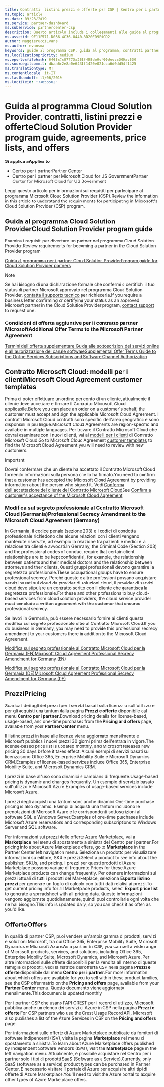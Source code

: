 ```yaml
---
title: Contratti, listini prezzi e offerte per CSP | Centro per i partner
ms.topic: article
ms.date: 09/23/2019
ms.service: partner-dashboard
ms.subservice: partnercenter-csp
description: Questo articolo include i collegamenti alle guide al programma Cloud Solution Provider, ai contratti per i partner, ai contratti per i clienti, ai listini prezzi e alle offerte.
ms.assetid: 9F11F571-D036-4C36-8440-8D20ED9F0CD2
author: MaggiePucciEvans
ms.author: evansma
keywords: guide al programma CSP, guida al programma, contratti partner, contratto cliente, listini prezzi, offerte
ms.localizationpriority: medium
ms.openlocfilehash: 6463c7c87773a281f455de9ef00deecc300ac830
ms.sourcegitcommit: dbaa6c2e8a0e6431f1420e024cca6d0dd54f1425
ms.translationtype: MT
ms.contentlocale: it-IT
ms.lasthandoff: 11/06/2019
ms.locfileid: "73653562"
---
```

# <a name="cloud-solution-provider-program-guide-agreements-price-lists-and-offers"></a><span data-ttu-id="7de05-104">Guida al programma Cloud Solution Provider, contratti, listini prezzi e offerte</span><span class="sxs-lookup"><span data-stu-id="7de05-104">Cloud Solution Provider program guide, agreements, price lists, and offers</span></span>

<span data-ttu-id="7de05-105">**Si applica a**</span><span class="sxs-lookup"><span data-stu-id="7de05-105">**Applies to**</span></span>

-  <span data-ttu-id="7de05-106">Centro per i partner</span><span class="sxs-lookup"><span data-stu-id="7de05-106">Partner Center</span></span>
-  <span data-ttu-id="7de05-107">Centro per i partner per Microsoft Cloud for US Government</span><span class="sxs-lookup"><span data-stu-id="7de05-107">Partner Center for Microsoft Cloud for US Government</span></span>


<span data-ttu-id="7de05-108">Leggi questo articolo per informazioni sui requisiti per partecipare al programma Microsoft Cloud Solution Provider (CSP).</span><span class="sxs-lookup"><span data-stu-id="7de05-108">Review the information in this article to understand the requirements for participating in Microsoft's Cloud Solution Provider (CSP) program.</span></span>

## <a name="cloud-solution-provider-program-guide"></a><span data-ttu-id="7de05-109">Guida al programma Cloud Solution Provider</span><span class="sxs-lookup"><span data-stu-id="7de05-109">Cloud Solution Provider program guide</span></span>

<span data-ttu-id="7de05-110">Esamina i requisiti per diventare un partner nel programma Cloud Solution Provider.</span><span class="sxs-lookup"><span data-stu-id="7de05-110">Review requirements for becoming a partner in the Cloud Solution Provider program.</span></span>

[<span data-ttu-id="7de05-111">Guida al programma per i partner Cloud Solution Provider</span><span class="sxs-lookup"><span data-stu-id="7de05-111">Program guide for Cloud Solution Provider partners</span></span>](https://go.microsoft.com/fwlink/p/?LinkId=617100)

>[!Note]
><span data-ttu-id="7de05-112">Se hai bisogno di una dichiarazione formale che confermi o certifichi il tuo status di partner Microsoft approvato nel programma Cloud Solution Provider, [contatta il supporto tecnico](https://partner.microsoft.com/pcv/servicerequests/create) per richiederla.</span><span class="sxs-lookup"><span data-stu-id="7de05-112">If you require a business letter confirming or certifying your status as an approved Microsoft partner in the Cloud Solution Provider program, [contact support](https://partner.microsoft.com/pcv/servicerequests/create) to request one.</span></span>

### <a name="additional-offer-terms-to-the-microsoft-partner-agreement"></a><span data-ttu-id="7de05-113">Condizioni di offerta aggiuntive per il contratto partner Microsoft</span><span class="sxs-lookup"><span data-stu-id="7de05-113">Additional Offer Terms to the Microsoft Partner Agreement</span></span>

[<span data-ttu-id="7de05-114">Termini dell'offerta supplementare Guida alle sottoscrizioni dei servizi online e all'autorizzazione del canale software</span><span class="sxs-lookup"><span data-stu-id="7de05-114">Supplemental Offer Terms Guide to the Online Services Subscriptions and Software Channel Authorization</span></span>](https://query.prod.cms.rt.microsoft.com/cms/api/am/binary/RE3NOo7)

## <a name="microsoft-cloud-agreement-customer-templates"></a><span data-ttu-id="7de05-115">Contratto Microsoft Cloud: modelli per i clienti</span><span class="sxs-lookup"><span data-stu-id="7de05-115">Microsoft Cloud Agreement customer templates</span></span>

<span data-ttu-id="7de05-116">Prima di poter effettuare un ordine per conto di un cliente, attualmente il cliente deve accettare e firmare il Contratto Microsoft Cloud applicabile.</span><span class="sxs-lookup"><span data-stu-id="7de05-116">Before you can place an order on a customer's behalf, the customer must accept and sign the applicable Microsoft Cloud Agreement.</span></span> <span data-ttu-id="7de05-117">I contratti Microsoft Cloud contratti sono specifici dell'area geografica e sono disponibili in più lingue.</span><span class="sxs-lookup"><span data-stu-id="7de05-117">Microsoft Cloud Agreements are region-specific and available in multiple languages.</span></span> <span data-ttu-id="7de05-118">Per trovare il Contratto Microsoft Cloud che dovrai esaminare con i nuovi clienti, vai ai [modelli per i clienti](agreements.md) di Contratto Microsoft Cloud.</span><span class="sxs-lookup"><span data-stu-id="7de05-118">Go to Microsoft Cloud Agreement [customer templates](agreements.md) to find the Microsoft Cloud Agreement you will need to review with new customers.</span></span>

>[!IMPORTANT]
><span data-ttu-id="7de05-119">Dovrai confermare che un cliente ha accettato il Contratto Microsoft Cloud fornendo informazioni sulla persona che lo ha firmato.</span><span class="sxs-lookup"><span data-stu-id="7de05-119">You need to confirm that a customer has accepted the Microsoft Cloud Agreement by providing information about the person who signed it.</span></span> <span data-ttu-id="7de05-120">Vedi [Conferma dell'accettazione del cliente del Contratto Microsoft Cloud](confirm-consent.md)</span><span class="sxs-lookup"><span data-stu-id="7de05-120">See [Confirm a customer's acceptance of the Microsoft Cloud Agreement](confirm-consent.md)</span></span> 

### <a name="professional-secrecy-amendment-to-the-microsoft-cloud-agreement-germany"></a><span data-ttu-id="7de05-121">Modifica sul segreto professionale al Contratto Microsoft Cloud (Germania)</span><span class="sxs-lookup"><span data-stu-id="7de05-121">Professional Secrecy Amendment to the Microsoft Cloud Agreement (Germany)</span></span>

<span data-ttu-id="7de05-122">In Germania, il codice penale (sezione 203) e i codici di condotta professionale richiedono che alcune relazioni con i clienti vengano mantenute riservate, ad esempio la relazione tra pazienti e medici e la relazione tra clienti e avvocati.</span><span class="sxs-lookup"><span data-stu-id="7de05-122">In Germany, the Criminal Code (Section 203) and the professional codes of conduct require that certain client relationships are to be kept confidential, for example, the relationship between patients and their medical doctors and the relationship between attorneys and their clients.</span></span> <span data-ttu-id="7de05-123">Questi gruppi professionali devono garantire la segretezza professionale.</span><span class="sxs-lookup"><span data-stu-id="7de05-123">These occupational groups have to ensure professional secrecy.</span></span> <span data-ttu-id="7de05-124">Perché queste e altre professioni possano acquistare servizi basati sul cloud da provider di soluzioni cloud, il provider di servizi cloud deve stipulare un contratto scritto con il cliente che garantisca la segretezza professionale.</span><span class="sxs-lookup"><span data-stu-id="7de05-124">For these and other professions to buy cloud-based services from cloud solution providers, the cloud service provider must conclude a written agreement with the customer that ensures professional secrecy.</span></span>

<span data-ttu-id="7de05-125">Se lavori in Germania, può essere necessario fornire ai clienti questa modifica sul segreto professionale oltre al Contratto Microsoft Cloud.</span><span class="sxs-lookup"><span data-stu-id="7de05-125">If you do business in Germany, you may need to provide this professional secrecy amendment to your customers there in addition to the Microsoft Cloud Agreement.</span></span>

[<span data-ttu-id="7de05-126">Modifica sul segreto professionale al Contratto Microsoft Cloud per la Germania (EN)</span><span class="sxs-lookup"><span data-stu-id="7de05-126">Microsoft Cloud Agreement Professional Secrecy Amendment for Germany (EN)</span></span>](https://go.microsoft.com/fwlink/?linkid=2030827&clcid=0x409)

[<span data-ttu-id="7de05-127">Modifica sul segreto professionale al Contratto Microsoft Cloud per la Germania (DE)</span><span class="sxs-lookup"><span data-stu-id="7de05-127">Microsoft Cloud Agreement Professional Secrecy Amendment for Germany (DE)</span></span>](https://go.microsoft.com/fwlink/?linkid=2030827&clcid=0x407)

## <a name="pricing"></a><span data-ttu-id="7de05-128">Prezzi</span><span class="sxs-lookup"><span data-stu-id="7de05-128">Pricing</span></span>

<span data-ttu-id="7de05-129">Scarica i dettagli dei prezzi per i servizi basati sulla licenza o sull'utilizzo e per gli acquisti una tantum dalla pagina **Prezzi e offerte** disponibile dal menu **Centro per i partner**.</span><span class="sxs-lookup"><span data-stu-id="7de05-129">Download pricing details for license-based, usage-based, and one-time purchases from the **Pricing and offers** page, available from your **Partner Center** menu.</span></span>

<span data-ttu-id="7de05-130">Il listino prezzi in base alle licenze viene aggiornato mensilmente e Microsoft pubblica i nuovi prezzi 30 giorni prima dell'entrata in vigore.</span><span class="sxs-lookup"><span data-stu-id="7de05-130">The license-based price list is updated monthly, and Microsoft releases new pricing 30 days before it takes effect.</span></span> <span data-ttu-id="7de05-131">Alcuni esempi di servizi basati su licenza sono Office 365, Enterprise Mobility Suite e Microsoft Dynamics CRM.</span><span class="sxs-lookup"><span data-stu-id="7de05-131">Examples of license-based services include Office 365, Enterprise Mobility Suite, and Microsoft Dynamics CRM.</span></span> 

<span data-ttu-id="7de05-132">I prezzi in base all'uso sono dinamici e cambiano di frequente.</span><span class="sxs-lookup"><span data-stu-id="7de05-132">Usage-based pricing is dynamic and changes frequently.</span></span> <span data-ttu-id="7de05-133">Un esempio di servizio basato sull'utilizzo è Microsoft Azure.</span><span class="sxs-lookup"><span data-stu-id="7de05-133">Examples of usage-based services include Microsoft Azure.</span></span>

<span data-ttu-id="7de05-134">I prezzi degli acquisti una tantum sono anche dinamici.</span><span class="sxs-lookup"><span data-stu-id="7de05-134">One-time purchase pricing is also dynamic.</span></span> <span data-ttu-id="7de05-135">Esempi di acquisti una tantum includono le prenotazioni di Microsoft Azure e le corrispondenti sottoscrizioni al software SQL e Windows Server.</span><span class="sxs-lookup"><span data-stu-id="7de05-135">Examples of one-time purchases include Microsoft Azure reservations and corresponding subscriptions to Windows Server and SQL software.</span></span>

<span data-ttu-id="7de05-136">Per informazioni sui prezzi delle offerte Azure Marketplace, vai a **Marketplace** nel menu di spostamento a sinistra del Centro per i partner.</span><span class="sxs-lookup"><span data-stu-id="7de05-136">For pricing info about Azure Marketplace offers, go to **Marketplace** in the Partner Center left navigation menu.</span></span> <span data-ttu-id="7de05-137">Seleziona un prodotto per visualizzare informazioni su editore, SKU e prezzi.</span><span class="sxs-lookup"><span data-stu-id="7de05-137">Select a product to see info about the publisher, SKUs, and pricing.</span></span> <span data-ttu-id="7de05-138">I prezzi per questi prodotti di Azure Marketplace possono variare di frequente.</span><span class="sxs-lookup"><span data-stu-id="7de05-138">Prices for these Azure Marketplace products can change frequently.</span></span> <span data-ttu-id="7de05-139">Per ottenere informazioni sui prezzi attuali di tutti i prodotti del Marketplace, seleziona **Esporta listino prezzi** per generare un foglio di calcolo con tutti i dati relativi ai prezzi.</span><span class="sxs-lookup"><span data-stu-id="7de05-139">To get current pricing info for all Marketplace products, select **Export price list** to generate a spreadsheet with all pricing data.</span></span> <span data-ttu-id="7de05-140">Queste informazioni vengono aggiornate quotidianamente, quindi puoi controllarle ogni volta che ne hai bisogno.</span><span class="sxs-lookup"><span data-stu-id="7de05-140">This info is updated daily, so you can check it as often as you'd like.</span></span>

## <a name="offers"></a><span data-ttu-id="7de05-141">Offerte</span><span class="sxs-lookup"><span data-stu-id="7de05-141">Offers</span></span>

<span data-ttu-id="7de05-142">In qualità di partner CSP, puoi vendere un'ampia gamma di prodotti, servizi e soluzioni Microsoft, tra cui Office 365, Enterprise Mobility Suite, Microsoft Dynamics e Microsoft Azure.</span><span class="sxs-lookup"><span data-stu-id="7de05-142">As a partner in CSP, you can sell a wide range of Microsoft products, services, and solutions, including Office 365, Enterprise Mobility Suite, Microsoft Dynamics, and Microsoft Azure.</span></span> <span data-ttu-id="7de05-143">Per altre informazioni sulle offerte disponibili per la vendita all'interno di queste famiglie di prodotti, vedi la matrice dell'offerta CSP nella pagina **Prezzi e offerte** disponibile dal menu **Centro per i partner**.</span><span class="sxs-lookup"><span data-stu-id="7de05-143">For more information about which offers are available for you to sell within these product families, see the CSP offer matrix on the **Pricing and offers** page, available from your **Partner Center** menu.</span></span> <span data-ttu-id="7de05-144">Questo documento viene aggiornato mensilmente.</span><span class="sxs-lookup"><span data-stu-id="7de05-144">This document is updated monthly.</span></span>

<span data-ttu-id="7de05-145">Per i partner CSP che usano l'API CREST per i record di utilizzo, Microsoft pubblica anche un elenco dei servizi di Azure in CSP nella pagina **Prezzi e offerte**.</span><span class="sxs-lookup"><span data-stu-id="7de05-145">For CSP partners who use the Crest Usage Record API, Microsoft also publishes a list of the Azure Services in CSP on the **Pricing and offers** page.</span></span>

<span data-ttu-id="7de05-146">Per informazioni sulle offerte di Azure Marketplace pubblicate da fornitori di software indipendenti (ISV), visita la pagina **Marketplace** nel menu di spostamento a sinistra.</span><span class="sxs-lookup"><span data-stu-id="7de05-146">To learn about Azure Marketplace offers published by Independent Software Vendors  (ISVs), visit the **Marketplace** page in the left navigation menu.</span></span> <span data-ttu-id="7de05-147">Attualmente, è possibile acquistare nel Centro per i partner solo i tipi di prodotti SaaS (Software as a Service).</span><span class="sxs-lookup"><span data-stu-id="7de05-147">Currently, only SaaS (software as a service) product types can be purchased in Partner Center.</span></span> <span data-ttu-id="7de05-148">È necessario visitare il portale di Azure per acquisire altri tipi di offerte di Azure Marketplace.</span><span class="sxs-lookup"><span data-stu-id="7de05-148">You'll need to visit the Azure portal to acquire other types of Azure Marketplace offers.</span></span>
